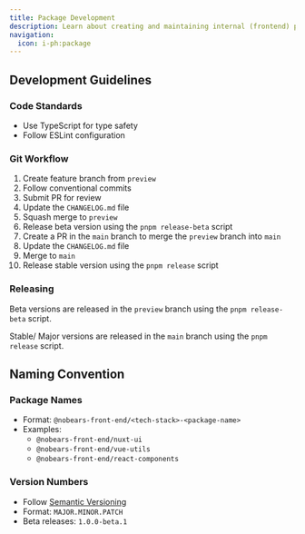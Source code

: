 ```yaml
---
title: Package Development
description: Learn about creating and maintaining internal (frontend) packages at NOBEARS.
navigation:
  icon: i-ph:package
---
```


## Development Guidelines

### Code Standards
- Use TypeScript for type safety
- Follow ESLint configuration

### Git Workflow
1. Create feature branch from `preview`
2. Follow conventional commits
3. Submit PR for review
5. Update the `CHANGELOG.md` file
4. Squash merge to `preview`
6. Release beta version using the `pnpm release-beta` script
7. Create a PR in the `main` branch to merge the `preview` branch into `main`
8. Update the `CHANGELOG.md` file
9. Merge to `main`
10. Release stable version using the `pnpm release` script

### Releasing

Beta versions are released in the `preview` branch using the `pnpm release-beta` script.

Stable/ Major versions are released in the `main` branch using the `pnpm release` script.

## Naming Convention

### Package Names
- Format: `@nobears-front-end/<tech-stack>-<package-name>`
- Examples:
  - `@nobears-front-end/nuxt-ui`
  - `@nobears-front-end/vue-utils`
  - `@nobears-front-end/react-components`

### Version Numbers
- Follow [Semantic Versioning](https://semver.org/)
- Format: `MAJOR.MINOR.PATCH`
- Beta releases: `1.0.0-beta.1`

<!-- 
## Package Types

### UI Layers
UI layers are packages that provide reusable UI components and styling:
- `@nobears-front-end/nuxt-ui` - Core UI components
- `@nobears-front-end/vue-ui` - Vue-specific components
- Usage: Design systems, shared components, theming

### Modules
Modules extend functionality of existing frameworks:
- `@nobears-front-end/nuxt-statamic` - Statamic integration
- `@nobears-front-end/nuxt-gtm` - Google Tag Manager integration
- Usage: Framework integrations, third-party services

### Utilities
Standalone utility packages:
- `@nobears-front-end/utils` - Shared utility functions
- `@nobears-front-end/types` - Common TypeScript types
- Usage: Helper functions, shared types, tools

## Naming Convention

### Package Names
- Format: `@nobears-front-end/<tech-stack>-<package-name>`
- Examples:
  - `@nobears-front-end/nuxt-ui`
  - `@nobears-front-end/vue-utils`
  - `@nobears-front-end/react-components`

### Version Numbers
- Follow [Semantic Versioning](https://semver.org/)
- Format: `MAJOR.MINOR.PATCH`
- Beta releases: `1.0.0-beta.1`

## Package Structure

### Required Files

## Documentation

::tip{to="https://git.nobears.nl/nobears-front-end/templates/nuxt-module-starter"}
In our module starter template, we have a pre-configured documentation setup.
::

Adding documentation to your package is done by adding a `docs` folder to the root of your package.

This folder will be read by our frontend doc, thus automatically adding your package to the general documentation site.

- Place documentation in `docs/` directory
- Include:
  - Getting started guide
  - API reference
  - Examples
  - Contributing guidelines

## Development Guidelines

### Code Standards
- Use TypeScript for type safety
- Follow ESLint configuration
- Write unit tests for all features
- Maintain test coverage above 80%

### Git Workflow
1. Create feature branch from `main`
2. Follow conventional commits
3. Submit PR for review
4. Squash merge to `main`

### Releasing

Beta versions are released in the `preview` branch using the `pnpm release-beta` script.

Stable/ Major versions are released in the `main` branch using the `pnpm release` script.

## Tools & Setup

### Required Tools
- pnpm (package manager)
- TypeScript
- ESLint
- Vitest (testing)
- Changesets (versioning)

### Naming Convention

Packages are named using the following naming convention:<br>
`@nobears/<tech-stack>-<package-name>`

For the Nuxt UI layer, this would be `@nobears-front-end/nuxt-ui`

### Templates
::tip{to="https://git.nobears.nl/nobears-front-end/templates/nuxt-module-starter"}
Use our starter templates for quick setup:
- Nuxt Module Template
- Vue Package Template
- React Package Template
::

## Quality Assurance

### Testing Requirements
- Unit tests for utilities
- Component tests for UI
- Integration tests for modules
- E2E tests when applicable

### Documentation Requirements
- API documentation
- Usage examples
- TypeScript types
- Changelog

### Performance
- Bundle size monitoring
- Tree-shaking support
- Performance benchmarks

## Maintenance

### Version Control
- Use semantic versioning
- Maintain changelog
- Tag releases

### Updates
- Regular dependency updates
- Security patches
- Compatibility testing

### Support
- Issue tracking
- Bug fixes
- Feature requests

## Best Practices

### Design Principles
- Keep it simple
- Modular architecture
- Consistent APIs
- Clear documentation

### Security
- Dependency scanning
- Security updates
- Access control

### Performance
- Minimal bundle size
- Tree-shakeable exports
- Lazy loading support

## Contributing

### Getting Started
1. Clone repository
2. Install dependencies
3. Read contributing guide
4. Start development

### Pull Requests
- Follow PR template
- Include tests
- Update documentation
- Add changeset

### Review Process
1. Code review
2. Testing verification
3. Documentation check
4. Merge approval

## Resources

### Internal
- Package templates
- Documentation site
- CI/CD pipelines
- Private registry

### External
- npm documentation
- TypeScript guides
- Testing resources
- Security guidelines -->